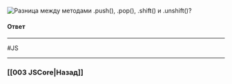 ![Разница между методами `.push()`, `.pop()`, `.shift()` и `.unshift()`?](https://youtu.be/ngyOYuTrUk8?t=385)

#### Ответ


___
#JS 

___

### [[003 JSCore|Назад]]